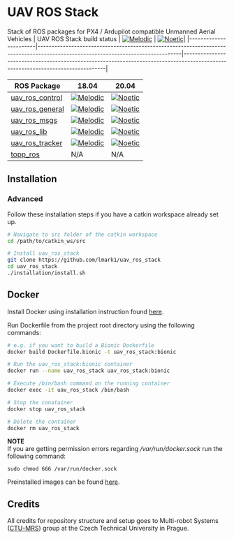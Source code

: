 # UAV ROS Stack
Stack of ROS packages for PX4 / Ardupilot compatible Unmanned Aerial Vehicles
| UAV ROS Stack build status | [![Melodic](https://github.com/lmark1/uav_ros_stack/workflows/Melodic/badge.svg)](https://github.com/lmark1/uav_ros_stack/actions) | [![Noetic](https://github.com/lmark1/uav_ros_stack/workflows/Noetic/badge.svg)](https://github.com/lmark1/uav_ros_stack/actions)|
|-----------------------|---------------------------------------------------------------------------------------------------------------------------------|--------------------------------------------------------------------------------------------------------------------------------|


| ROS Package                                                                               | 18.04  | 20.04|
|-----------------------|---------------------------------------------------------------------------------------------------------------------------------|--------------------------------------------------------------------------------------------------------------------------------|
| [uav_ros_control](https://github.com/lmark1/uav_ros_control)                                       | [![Melodic](https://github.com/lmark1/uav_ros_control/workflows/Melodic/badge.svg)](https://github.com/lmark1/uav_ros_control/actions) | [![Noetic](https://github.com/lmark1/uav_ros_control/workflows/Noetic/badge.svg)](https://github.com/lmark1/uav_ros_control/actions) |
| [uav_ros_general](https://github.com/lmark1/uav_ros_general)                                             |  [![Melodic](https://github.com/lmark1/uav_ros_general/workflows/Melodic/badge.svg)](https://github.com/lmark1/uav_ros_general/actions) | [![Noetic](https://github.com/lmark1/uav_ros_general/workflows/Noetic/badge.svg)](https://github.com/lmark1/uav_ros_general/actions) |
| [uav_ros_msgs](https://github.com/lmark1/uav_ros_msgs)                   |  [![Melodic](https://github.com/lmark1/uav_ros_msgs/workflows/Melodic/badge.svg)](https://github.com/lmark1/uav_ros_msgs/actions) | [![Noetic](https://github.com/lmark1/uav_ros_msgs/workflows/Noetic/badge.svg)](https://github.com/lmark1/uav_ros_msgs/actions) |
| [uav_ros_lib](https://github.com/lmark1/uav_ros_lib)                                           |  [![Melodic](https://github.com/lmark1/uav_ros_lib/workflows/Melodic/badge.svg)](https://github.com/lmark1/uav_ros_lib/actions) | [![Noetic](https://github.com/lmark1/uav_ros_lib/workflows/Noetic/badge.svg)](https://github.com/lmark1/uav_ros_lib/actions) |
| [uav_ros_tracker](https://github.com/lmark1/uav_ros_tracker)                           |  [![Melodic](https://github.com/lmark1/uav_ros_tracker/workflows/Melodic/badge.svg)](https://github.com/lmark1/uav_ros_tracker/actions) | [![Noetic](https://github.com/lmark1/uav_ros_tracker/workflows/Noetic/badge.svg)](https://github.com/lmark1/uav_ros_tracker/actions) |
| [topp_ros](https://github.com/larics/topp_ros)                           | N/A | N/A |  

## Installation
### Advanced

Follow these installation steps if you have a catkin workspace already set up.

``` bash
# Navigate to src folder of the catkin workspace
cd /path/to/catkin_ws/src

# Install uav_ros_stack
git clone https://github.com/lmark1/uav_ros_stack
cd uav_ros_stack
./installation/install.sh
```

## Docker
Install Docker using installation instruction found [here](https://docs.docker.com/engine/install/ubuntu/).

Run Dockerfile from the project root directory using the following commands:
```bash
# e.g. if you want to build a Bionic Dockerfile
docker build Dockerfile.bionic -t uav_ros_stack:bionic

# Run the uav_ros_stack:bionic container
docker run --name uav_ros_stack uav_ros_stack:bionic

# Execute /bin/bash command on the running container
docker exec -it uav_ros_stack /bin/bash

# Stop the conatainer
docker stop uav_ros_stack

# Delete the container
docker rm uav_ros_stack
```

**NOTE**  
If you are getting permission errors regarding */var/run/docker.sock* run the following command:
```
sudo chmod 666 /var/run/docker.sock
```

Preinstalled images can be found [here](https://hub.docker.com/repository/docker/lmark1/uav_ros_stack).

## Credits

All credits for repository structure and setup goes to Multi-robot Systems ([CTU-MRS](https://github.com/ctu-mrs)) group at the Czech Technical University in Prague.
